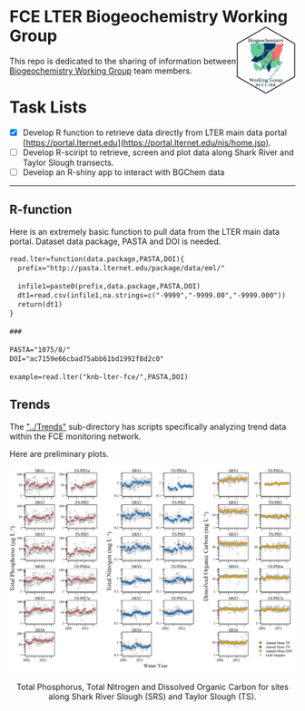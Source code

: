 # FCE LTER Biogeochemistry Working Group <img src="./Hex/FCE_BGChem.png" align="right" height = "120"/>

This repo is dedicated to the sharing of information between [Biogeochemistry Working Group](http://fcelter.fiu.edu/research/working_groups/?wg=20&p=FCEIII) team members. 

# Task Lists

- [x] Develop R function to retrieve data directly from LTER main data portal [https://portal.lternet.edu](https://portal.lternet.edu/nis/home.jsp).
- [ ] Develop R-sciript to retrieve, screen and plot data along Shark River and Taylor Slough transects. 
- [ ] Develop an R-shiny app to interact with BGChem data

***

## R-function
Here is an extremely basic function to pull data from the LTER main data portal. Dataset data package, PASTA and DOI is needed. 

```
read.lter=function(data.package,PASTA,DOI){
  prefix="http://pasta.lternet.edu/package/data/eml/"
  
  infile1=paste0(prefix,data.package,PASTA,DOI)
  dt1=read.csv(infile1,na.strings=c("-9999","-9999.00","-9999.000"))
  return(dt1)
}

###

PASTA="1075/8/"
DOI="ac7159e66cbad75abb61bd1992f8d2c0"

example=read.lter("knb-lter-fce/",PASTA,DOI)

```

## Trends
The ["../Trends"](https://github.com/SwampThingPaul/FCE-BGChemWG/tree/9a008f5036add93ea312ffb4dfeae3bc6088d6f6/Trends) sub-directory has scripts specifically analyzing trend data within the FCE monitoring network. 

Here are preliminary plots.

![](./Trends/Plots/TPTNDOC_WQPlots.png)
<center> Total Phosphorus, Total Nitrogen and Dissolved Organic Carbon for sites along Shark River Slough (SRS) and Taylor Slough (TS).</center>
